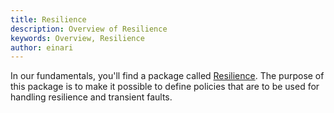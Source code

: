 ```yaml
---
title: Resilience
description: Overview of Resilience
keywords: Overview, Resilience
author: einari
---
```

In our fundamentals, you'll find a package called [Resilience](https://www.nuget.org/packages/Dolittle.Resilience/).
The purpose of this package is to make it possible to define policies that are to be used for
handling resilience and transient faults.

